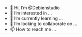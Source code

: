 - 👋 Hi, I’m @Debienstudio
- 👀 I’m interested in ...
- 🌱 I’m currently learning ...
- 💞️ I’m looking to collaborate on ...
- 📫 How to reach me ...

<!---
Debienstudio/Debienstudio is a ✨ special ✨ repository because its `README.md` (this file) appears on your GitHub profile.
You can click the Preview link to take a look at your changes.
--->
